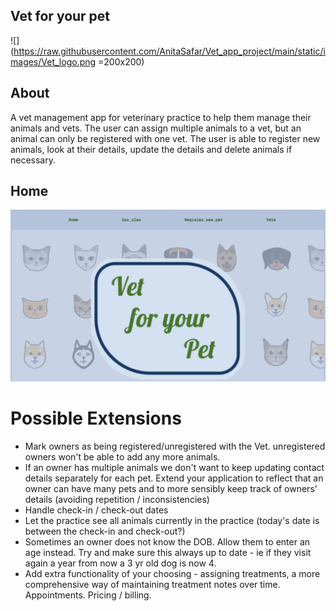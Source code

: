 ## Vet for your pet 
![](https://raw.githubusercontent.com/AnitaSafar/Vet_app_project/main/static/images/Vet_logo.png =200x200)

## About 
A vet management app for veterinary practice to help them manage their animals and vets. The user can assign multiple animals to a vet, but an animal can only be registered with one vet. The user is able to register new animals, look at their details, update the details and delete animals if necessary.

## Home 
![](https://raw.githubusercontent.com/AnitaSafar/Vet_app_project/main/demo/home.png)


# Possible Extensions
* Mark owners as being registered/unregistered with the Vet. unregistered owners won't be able to add any more animals.
* If an owner has multiple animals we don't want to keep updating contact details separately for each pet. Extend your application to reflect that an owner can have many pets and to more sensibly keep track of owners' details (avoiding repetition / inconsistencies)
* Handle check-in / check-out dates
* Let the practice see all animals currently in the practice (today's date is between the check-in and check-out?)
* Sometimes an owner does not know the DOB. Allow them to enter an age instead. Try and make sure this always up to date - ie if they visit again a year from now a 3 yr old dog is now 4.
* Add extra functionality of your choosing - assigning treatments, a more comprehensive way of maintaining treatment notes over time. Appointments. Pricing / billing.